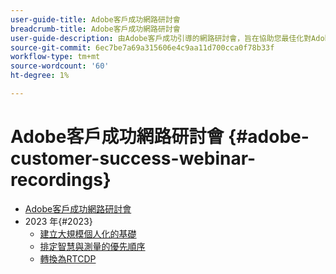 ```yaml
---
user-guide-title: Adobe客戶成功網路研討會
breadcrumb-title: Adobe客戶成功網路研討會
user-guide-description: 由Adobe客戶成功引導的網路研討會，旨在協助您最佳化對AdobeExperience Cloud的投資。 獲得有價值的深入分析，以最大化價值並提高Adobe解決方案的採用率。
source-git-commit: 6ec7be7a69a315606e4c9aa11d700cca0f78b33f
workflow-type: tm+mt
source-wordcount: '60'
ht-degree: 1%

---
```



# Adobe客戶成功網路研討會 {#adobe-customer-success-webinar-recordings}

+ [Adobe客戶成功網路研討會](overview.md)
+ 2023 年{#2023}
   + [建立大規模個人化的基礎](2023/personalization-at-scale.md)
   + [排定智慧與測量的優先順序](2023/intelligence-and-measurement.md)
   + [轉換為RTCDP](2023/aam-to-rtcdp.md)